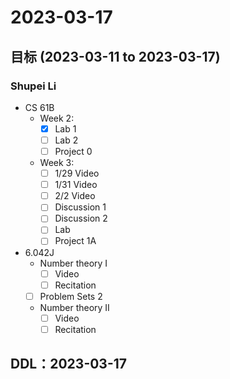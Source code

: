 # 2023-03-17
## 目标 (2023-03-11 to 2023-03-17)
### Shupei Li
- CS 61B
    - Week 2: 
        - [x] Lab 1
        - [ ] Lab 2
        - [ ] Project 0
    - Week 3: 
        - [ ] 1/29 Video
        - [ ] 1/31 Video
        - [ ] 2/2 Video
        - [ ] Discussion 1
        - [ ] Discussion 2
        - [ ] Lab 
        - [ ] Project 1A

- 6.042J
    - Number theory I
        - [ ] Video
        - [ ] Recitation
    - [ ] Problem Sets 2
    - Number theory II 	 
        - [ ] Video
        - [ ] Recitation

## DDL：2023-03-17
